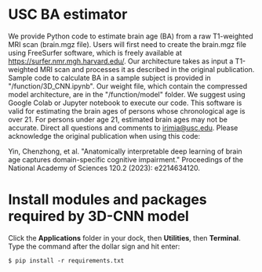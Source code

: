 # USC BA estimator
We provide Python code to estimate brain age (BA) from a raw T1-weighted MRI scan (brain.mgz file). Users will first need to create the brain.mgz file using FreeSurfer software, which is freely available at https://surfer.nmr.mgh.harvard.edu/. Our architecture takes as input a T1-weighted MRI scan and processes it as described in the original publication. 
Sample code to calculate BA in a sample subject is provided in "/function/3D_CNN.ipynb". Our weight file, which contain the compressed model architecture, are in the "/function/model" folder. We suggest using Google Colab or Jupyter notebook to execute our code. This software is valid for estimating the brain ages of persons whose chronological age is over 21. For persons under age 21, estimated brain ages may not be accurate. Direct all questions and comments to irimia@usc.edu.  Please acknowledge the original publication when using this code:

Yin, Chenzhong, et al. "Anatomically interpretable deep learning of brain age captures domain-specific cognitive impairment." Proceedings of the National Academy of Sciences 120.2 (2023): e2214634120.

# Install modules and packages required by 3D-CNN model
Click the **Applications** folder in your dock, then **Utilities**, then **Terminal**. 
Type the command after the dollar sign and hit enter:
```
$ pip install -r requirements.txt
```

